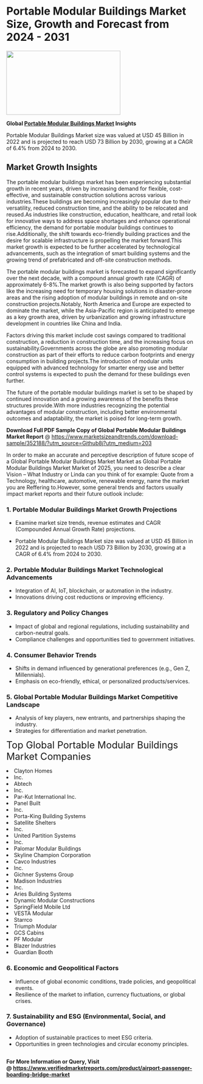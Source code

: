 <H1>Portable Modular Buildings Market Size, Growth and Forecast from 2024 - 2031</H1><img class="aligncenter size-medium wp-image-584254" src="https://thirdeyenews.in/wp-content/uploads/2024/09/Global-Market-Research-300x168.jpeg" alt="" width="300" height="168" /><p><strong>Global&nbsp;<a href="https://www.marketsizeandtrends.com/download-sample/352188/?utm_source=Github8j?utm_medium=203">Portable Modular Buildings Market</a> Insights</strong></p><p>Portable Modular Buildings Market size was valued at USD 45 Billion in 2022 and is projected to reach USD 73 Billion by 2030, growing at a CAGR of 6.4% from 2024 to 2030.</p><p><h2>Market Growth Insights</h2> <p>The portable modular buildings market has been experiencing substantial growth in recent years, driven by increasing demand for flexible, cost-effective, and sustainable construction solutions across various industries.These buildings are becoming increasingly popular due to their versatility, reduced construction time, and the ability to be relocated and reused.As industries like construction, education, healthcare, and retail look for innovative ways to address space shortages and enhance operational efficiency, the demand for portable modular buildings continues to rise.Additionally, the shift towards eco-friendly building practices and the desire for scalable infrastructure is propelling the market forward.This market growth is expected to be further accelerated by technological advancements, such as the integration of smart building systems and the growing trend of prefabricated and off-site construction methods.</p> <p>The portable modular buildings market is forecasted to expand significantly over the next decade, with a compound annual growth rate (CAGR) of approximately 6-8%.The market growth is also being supported by factors like the increasing need for temporary housing solutions in disaster-prone areas and the rising adoption of modular buildings in remote and on-site construction projects.Notably, North America and Europe are expected to dominate the market, while the Asia-Pacific region is anticipated to emerge as a key growth area, driven by urbanization and growing infrastructure development in countries like China and India.</p> <p>Factors driving this market include cost savings compared to traditional construction, a reduction in construction time, and the increasing focus on sustainability.Governments across the globe are also promoting modular construction as part of their efforts to reduce carbon footprints and energy consumption in building projects.The introduction of modular units equipped with advanced technology for smarter energy use and better control systems is expected to push the demand for these buildings even further.</p> <p>The future of the portable modular buildings market is set to be shaped by continued innovation and a growing awareness of the benefits these structures provide.With more industries recognizing the potential advantages of modular construction, including better environmental outcomes and adaptability, the market is poised for long-term growth.</p> <p><span class=""><strong>Download Full PDF Sample Copy of Global Portable Modular Buildings Market Report</strong> @ <a href="https://www.marketsizeandtrends.com/download-sample/352188/?utm_source=Github8j?utm_medium=203" target="_blank">https://www.marketsizeandtrends.com/download-sample/352188/?utm_source=Github8j?utm_medium=203</a></span></p><p>In order to make an accurate and perceptive description of future scope of a Global&nbsp;Portable Modular Buildings Market Market as Global&nbsp;Portable Modular Buildings Market Market of 2025, you need to describe a clear Vision &ndash; What Industry or Linda can you think of for example: Quote from a Technology, healthcare, automotive, renewable energy, name the market you are Reffering to.However, some general trends and factors usually impact market reports and their future outlook include:</p><h3>1.&nbsp;<strong>Portable Modular Buildings Market Growth Projections</strong></h3><ul><li>Examine market size trends, revenue estimates and CAGR (Compounded Annual Growth Rate) projections.</li><li><p>Portable Modular Buildings Market size was valued at USD 45 Billion in 2022 and is projected to reach USD 73 Billion by 2030, growing at a CAGR of 6.4% from 2024 to 2030.</p></li></ul><h3>2.&nbsp;<strong>Portable Modular Buildings Market Technological Advancements</strong></h3><ul><li>Integration of AI, IoT, blockchain, or automation in the industry.</li><li>Innovations driving cost reductions or improving efficiency.</li></ul><h3>3.&nbsp;<strong>Regulatory and Policy Changes</strong></h3><ul><li>Impact of global and regional regulations, including sustainability and carbon-neutral goals.</li><li>Compliance challenges and opportunities tied to government initiatives.</li></ul><h3>4.&nbsp;<strong>Consumer Behavior Trends</strong></h3><ul><li>Shifts in demand influenced by generational preferences (e.g., Gen Z, Millennials).</li><li>Emphasis on eco-friendly, ethical, or personalized products/services.</li></ul><h3>5.&nbsp;<strong>Global Portable Modular Buildings Market Competitive Landscape</strong></h3><ul><li>Analysis of key players, new entrants, and partnerships shaping the industry.</li><li>Strategies for differentiation and market penetration.</li></ul><p data-pm-slice="1 1 []"><span style="color: inherit; font-family: inherit; font-size: 25px;">Top Global Portable Modular Buildings Market Companies</span></p><div class="" data-test-id=""><p><li>Clayton Homes</li><li> Inc.</li><li> Abtech</li><li> Inc.</li><li> Par-Kut International Inc.</li><li> Panel Built</li><li> Inc.</li><li> Porta-King Building Systems</li><li> Satellite Shelters</li><li> Inc.</li><li> United Partition Systems</li><li> Inc.</li><li> Palomar Modular Buildings</li><li> Skyline Champion Corporation</li><li> Cavco Industries</li><li> Inc.</li><li> Gichner Systems Group</li><li> Madison Industries</li><li> Inc.</li><li> Aries Building Systems</li><li> Dynamic Modular Constructions</li><li> SpringField Mobile Ltd</li><li> VESTA Modular</li><li> Starrco</li><li> Triumph Modular</li><li> GCS Cabins</li><li> PF Modular</li><li> Blazer Industries</li><li> Guardian Booth</li></p></div><h3>6.&nbsp;<strong>Economic and Geopolitical Factors</strong></h3><ul><li>Influence of global economic conditions, trade policies, and geopolitical events.</li><li>Resilience of the market to inflation, currency fluctuations, or global crises.</li></ul><h3>7.&nbsp;<strong>Sustainability and ESG (Environmental, Social, and Governance)</strong></h3><ul><li>Adoption of sustainable practices to meet ESG criteria.</li><li>Opportunities in green technologies and circular economy principles.</li></ul><h2><strong style="font-size: 14px;">For More Information or Query, Visit @&nbsp;</strong><a style="background-color: #ffffff; font-size: 14px;" href="https://www.marketsizeandtrends.com/report/portable-modular-buildings-market/" target="_blank">https://www.verifiedmarketreports.com/product/airport-passenger-boarding-bridge-market</a></h2>